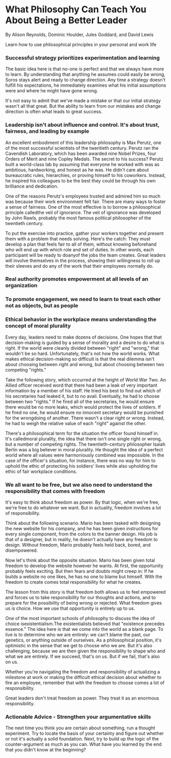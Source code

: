 # What Philosophy Can Teach You About Being a Better Leader

By Alison Reynolds, Dominic Houlder, Jules Goddard, and David Lewis

Learn how to use philosophical principles in your personal and work life

### Successful strategy prioritizes experimentation and learning

The basic idea here is that no-one is perfect and that we always have more to learn. By understanding that anything he assumes could easily be wrong, Soros stays alert and ready to change direction. Any time a strategy doesn't fulfill his expectations, he immediately examines what his initial assumptions were and where he might have gone wrong.

It's not easy to admit that we've made a mistake or that our initial strategy wasn't all that great. But the ability to learn from our mistakes and change direction is often what leads to great success.

### Leadership isn't about influence and control. It's about trust, fairness, and leading by example

An excellent embodiment of this leadership philosophy is Max Perutz, one of the most successful scientists of the twentieth century. Perutz ran the Cavendish Laboratory, which has been awarded nine Nobel Prizes, four Orders of Merit and nine Copley Medals. The secret to his success? Perutz built a world-class lab by assuming that everyone he worked with was as ambitious, hardworking, and honest as he was. He didn't care about bureaucratic rules, hierarchies, or proving himself to his coworkers. Instead, he inspired his colleagues to be the best they could be through his own brilliance and dedication.

One of the reasons Perutz's employees trusted and admired him so much was because their work environment felt fair. There are many ways to foster a sense of fairness. One of the most effective is to borrow a philosophical principle calledthe veil of ignorance. The veil of ignorance was developed by John Rawls, probably the most famous political philosopher of the twentieth century.

To put the exercise into practice, gather your workers together and present them with a problem that needs solving. Here's the catch: They must develop a plan that feels fair to all of them, without knowing beforehand who will end up with which role and set of duties. In other words, each participant will be ready to doanyof the jobs the team creates. Great leaders will involve themselves in the process, showing their willingness to roll up their sleeves and do any of the work that their employees normally do.

### Real authority promotes empowerment at all levels of an organization

### To promote engagement, we need to learn to treat each other not as objects, but as people

### Ethical behavior in the workplace means understanding the concept of moral plurality

Every day, leaders need to make dozens of decisions. One hopes that that decision-making is guided by a sense of morality and a desire to do what is right. If the world were cleanly divided between "right" and "wrong," that wouldn't be so hard. Unfortunately, that's not how the world works. What makes ethical decision-making so difficult is that the real dilemma isn't about choosing between right and wrong, but about choosing between two competing "rights."

Take the following story, which occurred at the height of World War Two. An Allied officer received word that there had been a leak of very important information by a member of his staff. He tried his best to find out which of his secretaries had leaked it, but to no avail. Eventually, he had to choose between two "rights." If he fired all of the secretaries, he would ensure there would be no more leaks, which would protect the lives of soldiers. If he fired no one, he would ensure no innocent secretary would be punished for the wrongdoing of another. There wasn't a clear right or wrong. Instead, he had to weigh the relative value of each "right" against the other.

There's a philosophical term for the situation the officer found himself in. It's calledmoral plurality, the idea that there isn't one single right or wrong, but a number of competing rights. The twentieth-century philosopher Isaiah Berlin was a big believer in moral plurality. He thought the idea of a perfect world where all values were harmoniously combined was impossible. In the case of the officer's situation, for instance, there was no way for him to uphold the ethic of protecting his soldiers' lives while also upholding the ethic of fair workplace conditions.

### We all want to be free, but we also need to understand the responsibility that comes with freedom

It's easy to think about freedom as power. By that logic, when we're free, we're free to do whatever we want. But in actuality, freedom involves a lot of responsibility.

Think about the following scenario. Mario has been tasked with designing the new website for his company, and he has been given instructions for every single component, from the colors to the banner design. His job is that of a designer, but in reality, he doesn't actually have any freedom to design. Without freedom, Mario probably feels held back, bored, and disempowered.

Now let's think about the opposite situation. Mario has been given total freedom to develop the website however he wants. At first, the opportunity probably feels exciting. But then fears and doubts might creep in: If he builds a website no one likes, he has no one to blame but himself. With the freedom to create comes total responsibility for what he creates.

The lesson from this story is that freedom both allows us to feel empowered and forces us to take responsibility for our thoughts and actions, and to prepare for the possibility of being wrong or rejected. What freedom gives us is choice. How we use that opportunity is entirely up to us.

One of the most important schools of philosophy to discuss the idea of choice isexistentialism.The existentialists believed that "existence precedes essence." The idea here is that we come into the world as a blank page. To live is to determine who we are entirely: we can't blame the past, our genetics, or anything outside of ourselves. As a philosophical position, it's optimistic in the sense that we get to choose who we are. But it's also challenging, because we are then given the responsibility to shape who and what we are entirely. If we succeed, that's on us. But if we fail, that's also on us.

Whether you're navigating the freedom and responsibility of actualizing a milestone at work or making the difficult ethical decision about whether to fire an employee, remember that with the freedom to choose comes a lot of responsibility.

Great leaders don't treat freedom as power. They treat it as an enormous responsibility.

### Actionable Advice - Strengthen your argumentative skills

The next time you think you are certain about something, run a thought experiment. Try to locate the basis of your certainty and figure out whether or not it's actually a solid foundation. Next, try to build up the logic of the counter-argument as much as you can. What have you learned by the end that you didn't know at the beginning?

